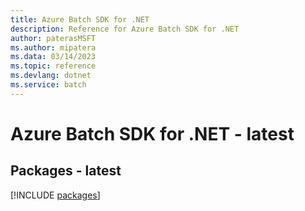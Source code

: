 ```yaml
---
title: Azure Batch SDK for .NET
description: Reference for Azure Batch SDK for .NET
author: paterasMSFT
ms.author: mipatera
ms.data: 03/14/2023
ms.topic: reference
ms.devlang: dotnet
ms.service: batch
---
```

# Azure Batch SDK for .NET - latest
## Packages - latest
[!INCLUDE [packages](batch-index.md)]